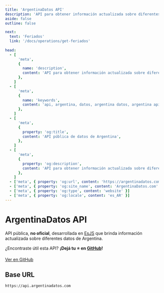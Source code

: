```yaml
---
title: 'ArgentinaDatos API'
description: 'API para obtener información actualizada sobre diferentes datos de Argentina.'
aside: false
outline: false

next:
  text: 'Feriados'
  link: '/docs/operations/get-feriados'
  
head:
  - [
      'meta',
      {
        name: 'description',
        content: 'API para obtener información actualizada sobre diferentes datos de Argentina.',
      },
    ]
  - [
      'meta',
      {
        name: 'keywords',
        content: 'api, argentina, datos, argentina datos, argentina api, argentina datos api',
      },
    ]
  - [
      'meta',
      {
        property: 'og:title',
        content: 'API pública de datos de Argentina',
      },
    ]
  - [
      'meta',
      {
        property: 'og:description',
        content: 'API para obtener información actualizada sobre diferentes datos de Argentina.',
      },
    ]
  - ['meta', { property: 'og:url', content: 'https://argentinadatos.com' }]
  - ['meta', { property: 'og:site_name', content: 'ArgentinaDatos.com' }]
  - ['meta', { property: 'og:type', content: 'website' }]
  - ['meta', { property: 'og:locale', content: 'es_AR' }]
---
```


# ArgentinaDatos API

API pública, **no oficial**, desarrollada en [EsJS](https://es.js.org?ref=argentinadatos.com) que brinda información actualizada sobre diferentes datos de Argentina.

¿Encontraste útil esta API? **¡Dejá tu ⭐ en [GitHub](https://github.com/enzonotario/esjs-argentina-datos-api)!**

<div class="flex justify-center items-center gap-3">
    <a href="https://github.com/enzonotario/esjs-argentina-datos-api" target="_blank" class="flex justify-center items-center gap-1 px-4 py-2 bg-black !text-white hover:bg-gray-800 dark:bg-white dark:!text-black dark:hover:bg-gray-100 dark:hover:!text-black rounded-full !no-underline !font-bold">
<span class="i-mdi-github w-5 h-5" />
Ver en GitHub
</a>
</div>

## Base URL

```
https://api.argentinadatos.com
```



